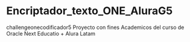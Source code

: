 # Encriptador_texto_ONE_AluraG5
challengeonecodificador5
Proyecto con fines Academicos del curso de Oracle Next Educatio + Alura Latam 
